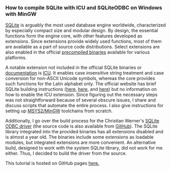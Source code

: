 ### How to compile SQLite with ICU and SQLiteODBC on Windows with MinGW
<p></p>

[SQLite][SQLite] is arguably the most used database engine worldwide, characterized by especially compact size and modular design. By design, the essential functions form the engine core, with other features developed as extensions. Since extensions provide widely used functions, most of them are available as a part of source code distributions. Select extensions are also enabled in the official [precompiled binaries][SQLite Distros] available for various platforms.

A notable extension not included in the official SQLite binaries or [documentation][SQLite Docs] is [ICU][ICU]. It enables case insensitive string treatment and case conversion for non-ASCII Unicode symbols, whereas the core provides such functions for the Latin alphabet only. The official website has brief SQLite building instructions ([here][How To Compile SQLite], [here][Compile-time Options], and [here][README.md]) but no information on how to enable the ICU extension. Since figuring out the necessary steps was not straightforward because of several obscure issues, I share and discuss scripts that automate the entire process. I also give instructions for setting up [MSYS2/MinGW][MSYS2] toolchains from scratch.

Additionally, I go over the build process for the Christian Werner's [SQLite ODBC driver][] (the source code is also available from [GitHub][SQLite ODBC GitHub]). The SQLite library integrated into the provided binaries has all extensions disabled and is almost a year old. The binaries include some extensions as loadable modules, but integrated extensions are more convenient. An alternative build, designed to work with the system SQLite library, did not work for me either. Thus, I decided to build the driver from the source.

This tutorial is hosted on GitHub pages [here.](https://pchemguy.github.io/SQLite-ICU-MinGW/devenv)

<!---
### References
--->

[SQLite]: https://sqlite.org
[SQLite Distros]: https://sqlite.org/download.html
[SQLite Docs]: https://sqlite.org/docs.html

[How To Compile SQLite]: https://sqlite.org/howtocompile.html
[Compile-time Options]: https://sqlite.org/compile.html
[README.md]: https://sqlite.org/src/doc/trunk/README.md

[ICU]: https://icu-project.org
[MSYS2]: https://msys2.org

[SQLite ODBC driver]: http://ch-werner.de/sqliteodbc
[SQLite ODBC GitHub]: https://github.com/softace/sqliteodbc